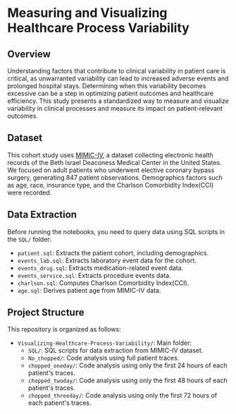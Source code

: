 # Measuring and Visualizing Healthcare Process Variability

## Overview

Understanding factors that contribute to clinical variability in patient care is critical, as unwarranted variability can lead to increased adverse events and prolonged hospital stays. Determining when this variability becomes excessive can be a step in optimizing patient outcomes and healthcare efficiency. This study presents a standardized way to measure and visualize variability in clinical processes and measure its impact on patient-relevant outcomes.

## Dataset

This cohort study uses [MIMIC-IV](https://physionet.org/content/mimiciv/2.2/), a dataset collecting electronic health records of the Beth Israel Deaconess Medical Center in the United States. We focused on adult patients who underwent elective coronary bypass surgery, generating 847 patient observations. Demographics factors such as age, race, insurance type, and the Charlson Comorbidity Index(CCI) were recorded.

## Data Extraction

Before running the notebooks, you need to query data using SQL scripts in the `SQL/` folder:

- `patient.sql`: Extracts the patient cohort, including demographics.
- `events_lab.sql`: Extracts laboratory event data for the cohort.
- `events_drug.sql`: Extracts medication-related event data.
- `events_service.sql`: Extracts procedure events data.
- `charlson.sql`: Computes Charlson Comorbidity Index(CCI).
- `age.sql`: Derives patient age from MIMIC-IV data.

## Project Structure

This repository is organized as follows:

- `Visualizing-Healthcare-Process-Variability/`: Main folder:
  - `SQL/`: SQL scripts for data extraction from MIMIC-IV dataset.
  - `No_chopped/`: Code analysis using full patient traces.
  - `chopped_oneday/`: Code analysis using only the first 24 hours of each patient's traces.
  - `chopped_twoday/`: Code analysis using only the first 48 hours of each patient's traces.
  - `chopped_threeday/`: Code analysis using only the first 72 hours of each patient's traces.

